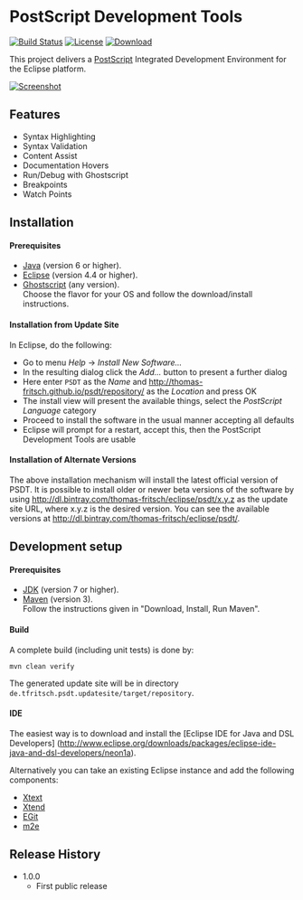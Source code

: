 # PostScript Development Tools

[![Build Status](https://travis-ci.org/thomas-fritsch/psdt.svg?branch=master)](https://travis-ci.org/thomas-fritsch/psdt)
[![License](https://img.shields.io/badge/license-GPL%203.0-blue.svg)](http://www.gnu.org/licenses/gpl-3.0)
[![Download](https://api.bintray.com/packages/thomas-fritsch/eclipse/psdt/images/download.svg) ](https://bintray.com/thomas-fritsch/eclipse/psdt/_latestVersion)

This project delivers a [PostScript](https://en.wikipedia.org/wiki/PostScript) Integrated Development Environment for the Eclipse platform.

[![Screenshot](http://thomas-fritsch.github.io/psdt/images/debugging.png)](http://thomas-fritsch.github.io/psdt/)

## Features

* Syntax Highlighting 
* Syntax Validation 
* Content Assist
* Documentation Hovers
* Run/Debug with Ghostscript
* Breakpoints
* Watch Points

## Installation

#### Prerequisites

* [Java](https://www.java.com/) (version 6 or higher).
* [Eclipse](http://www.eclipse.org) (version 4.4 or higher).
* [Ghostscript](http://ghostscript.com/download/gsdnld.html) (any version).  
  Choose the flavor for your OS and follow the download/install instructions.
  
#### Installation from Update Site

In Eclipse, do the following:
* Go to menu _Help_ -> _Install New Software..._
* In the resulting dialog click the _Add..._ button to present a further dialog
* Here enter `PSDT` as the _Name_ and <http://thomas-fritsch.github.io/psdt/repository/> 
  as the _Location_ and press OK
* The install view will present the available things, select the _PostScript
  Language_ category
* Proceed to install the software in the usual manner accepting all defaults
* Eclipse will prompt for a restart, accept this, then the PostScript Development
  Tools are usable

#### Installation of Alternate Versions

The above installation mechanism will install the latest official version of
PSDT. It is possible to install older or newer beta versions of the software
by using <http://dl.bintray.com/thomas-fritsch/eclipse/psdt/x.y.z> as the
update site URL, where x.y.z is the desired version. You can see the available
versions at <http://dl.bintray.com/thomas-fritsch/eclipse/psdt/>.

## Development setup

#### Prerequisites

* [JDK](http://www.oracle.com/technetwork/java/javase/downloads/) (version 7 or higher).
* [Maven](http://maven.apache.org/) (version 3).  
  Follow the instructions given in "Download, Install, Run Maven".

#### Build

A complete build (including unit tests) is done by:

    mvn clean verify

The generated update site will be in directory `de.tfritsch.psdt.updatesite/target/repository`.

#### IDE

The easiest way is to download and install the [Eclipse IDE for Java and DSL Developers]
(http://www.eclipse.org/downloads/packages/eclipse-ide-java-and-dsl-developers/neon1a).

Alternatively you can take an existing Eclipse instance and add the following components:
* [Xtext](http://marketplace.eclipse.org/content/xtext)
* [Xtend](http://marketplace.eclipse.org/content/eclipse-xtend)
* [EGit](http://marketplace.eclipse.org/content/egit-git-integration-eclipse)
* [m2e](http://marketplace.eclipse.org/content/maven-integration-eclipse-luna)

## Release History

* 1.0.0
  - First public release
